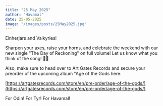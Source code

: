 ```yaml
---
title: "25 May 2025"
author: "Havamal"
date: 25-05-2025
image: "/images/posts/25May2025.jpg"
---
```


Einherjars and Valkyries!

Sharpen your axes, raise your horns, and celebrate the weekend with our new single "The Day of Reckoning" on full volume! Let us know what you think of the song! 🤘🤘

Also, make sure to head over to Art Gates Records and secure your preorder of the upcoming album "Age of the Gods here: 

[https://artgatesrecords.com/store/en/pre-order/age-of-the-gods/](https://artgatesrecords.com/store/en/pre-order/age-of-the-gods/)

For Odin! For Tyr! For Havamal!